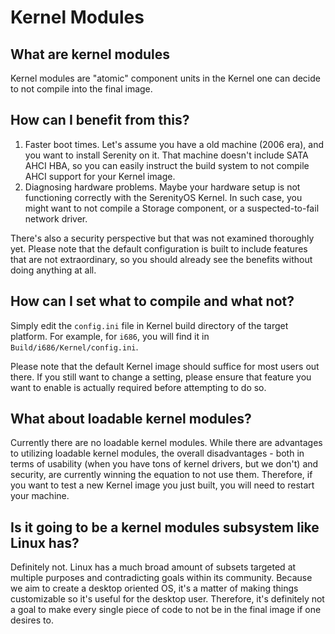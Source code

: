 # Kernel Modules

## What are kernel modules

Kernel modules are "atomic" component units in the Kernel one can decide to
not compile into the final image.

## How can I benefit from this?

1. Faster boot times. Let's assume you have a old machine (2006 era), and you 
want to install Serenity on it. That machine doesn't include SATA AHCI HBA,
so you can easily instruct the build system to not compile AHCI support for your
Kernel image.
2. Diagnosing hardware problems. Maybe your hardware setup is not functioning
correctly with the SerenityOS Kernel. In such case, you might want to not 
compile a Storage component, or a suspected-to-fail network driver.

There's also a security perspective but that was not examined thoroughly yet.
Please note that the default configuration is built to include features that are
not extraordinary, so you should already see the benefits without doing anything
at all.

## How can I set what to compile and what not?

Simply edit the `config.ini` file in Kernel build directory of the target platform.
For example, for `i686`, you will find it in `Build/i686/Kernel/config.ini`.

Please note that the default Kernel image should suffice for most users out
there. If you still want to change a setting, please ensure that feature you
want to enable is actually required before attempting to do so.

## What about loadable kernel modules?

Currently there are no loadable kernel modules. While there are advantages to
utilizing loadable kernel modules, the overall disadvantages - both in terms of
usability (when you have tons of kernel drivers, but we don't) and security, are
currently winning the equation to not use them.
Therefore, if you want to test a new Kernel image you just built, you will need
to restart your machine.

## Is it going to be a kernel modules subsystem like Linux has?

Definitely not. Linux has a much broad amount of subsets targeted at multiple
purposes and contradicting goals within its community. Because we aim to create
a desktop oriented OS, it's a matter of making things customizable so it's 
useful for the desktop user. Therefore, it's definitely not a goal to make every
single piece of code to not be in the final image if one desires to.
